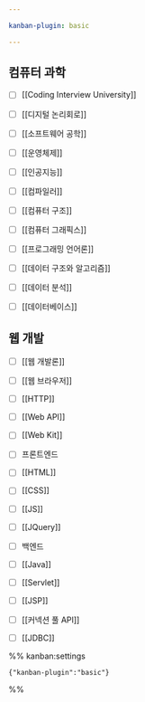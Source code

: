 ```yaml
---

kanban-plugin: basic

---
```


## 컴퓨터 과학

- [ ] [[Coding Interview University]]
- [ ] [[디지털 논리회로]]
- [ ] [[소프트웨어 공학]]
- [ ] [[운영체제]]
- [ ] [[인공지능]]
- [ ] [[컴파일러]]
- [ ] [[컴퓨터 구조]]
- [ ] [[컴퓨터 그래픽스]]
- [ ] [[프로그래밍 언어론]]
- [ ] [[데이터 구조와 알고리즘]]
- [ ] [[데이터 분석]]
- [ ] [[데이터베이스]]


## 웹 개발

- [ ] [[웹 개발론]]
- [ ] [[웹 브라우저]]
- [ ] [[HTTP]]
- [ ] [[Web API]]
- [ ] [[Web Kit]]
- [ ] 프론트엔드
- [ ] [[HTML]]
- [ ] [[CSS]]
- [ ] [[JS]]
- [ ] [[JQuery]]
- [ ] 백엔드
- [ ] [[Java]]
- [ ] [[Servlet]]
- [ ] [[JSP]]
- [ ] [[커넥션 풀 API]]
- [ ] [[JDBC]]




%% kanban:settings
```
{"kanban-plugin":"basic"}
```
%%